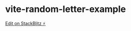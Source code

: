 # vite-random-letter-example

[Edit on StackBlitz ⚡️](https://stackblitz.com/edit/vitejs-vite-6le1wl)